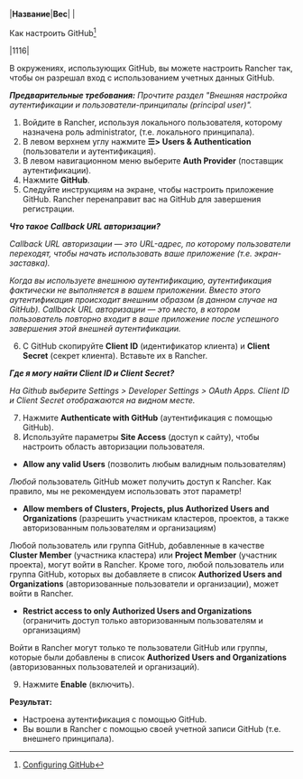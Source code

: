 ﻿


|**Название**|**Вес**|
|</p><p>Как настроить GitHub[^1]</p>|1116|

В окружениях, использующих GitHub, вы можете настроить Rancher так, чтобы он разрешал вход с использованием учетных данных GitHub.

***Предварительные требования:** Прочтите раздел "Внешняя настройка аутентификации и пользователи-принципалы (principal user)".*

1. Войдите в Rancher, используя локального пользователя, которому назначена роль administrator, (т.е. локального принципала).
2. В левом верхнем углу нажмите **☰> Users & Authentication** (пользователи и аутентификация).
3. В левом навигационном меню выберите **Auth Provider** (поставщик аутентификации).
4. Нажмите **GitHub**.
5. Следуйте инструкциям на экране, чтобы настроить приложение GitHub. Rancher перенаправит вас на GitHub для завершения регистрации.

***Что такое Callback URL авторизации?***

*Callback URL авторизации — это URL-адрес, по которому пользователи переходят, чтобы начать использовать ваше приложение (т.е. экран-заставка).*

*Когда вы используете внешнюю аутентификацию, аутентификация фактически не выполняется в вашем приложении. Вместо этого аутентификация происходит внешним образом (в данном случае на GitHub). Callback URL авторизации — это место, в котором пользователь повторно входит в ваше приложение после успешного завершения этой внешней аутентификации.*

6. С GitHub скопируйте **Client ID** (идентификатор клиента) и **Client Secret** (секрет клиента). Вставьте их в Rancher.

***Где я могу найти Client ID и Client Secret?***

*На Github выберите Settings > Developer Settings > OAuth Apps. Client ID и Client Secret отображаются на видном месте.*

7. Нажмите **Authenticate with GitHub** (аутентификация с помощью GitHub).
8. Используйте параметры **Site Access** (доступ к сайту), чтобы настроить область авторизации пользователя.
- **Allow any valid Users** (позволить любым валидным пользователям)

*Любой* пользователь GitHub может получить доступ к Rancher. Как правило, мы не рекомендуем использовать этот параметр!

- **Allow members of Clusters, Projects, plus Authorized Users and Organizations** (разрешить участникам кластеров, проектов, а также авторизованным пользователям и организациям)

Любой пользователь или группа GitHub, добавленные в качестве **Cluster Member** (участника кластера) или **Project Member** (участник проекта), могут войти в Rancher. Кроме того, любой пользователь или группа GitHub, которых вы добавляете в список **Authorized Users and Organizations** (авторизованные пользователи и организации), может войти в Rancher.

- **Restrict access to only Authorized Users and Organizations** (ограничить доступ только авторизованным пользователям и организациям)

Войти в Rancher могут только те пользователи GitHub или группы, которые были добавлены в список **Authorized Users and Organizations** (авторизованных пользователей и организаций).

9. Нажмите **Enable** (включить).

**Результат:**

- Настроена аутентификация с помощью GitHub.
- Вы вошли в Rancher с помощью своей учетной записи GitHub (т.е. внешнего принципала).

[^1]:[Configuring GitHub](https://github.com/rancher/docs/blob/master/content/rancher/v2.6/en/admin-settings/authentication/github/_index.md)
